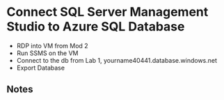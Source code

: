 # Connect SQL Server Management Studio to Azure SQL Database 

- RDP into VM from Mod 2 
-	Run SSMS on the VM
- Connect to the db from Lab 1, yourname40441.database.windows.net
-	Export Database


## Notes

